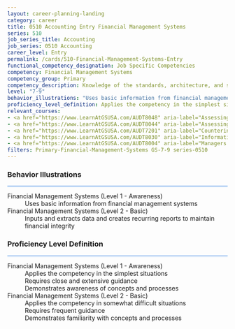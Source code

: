 ```yaml
---
layout: career-planning-landing
category: career
title: 0510 Accounting Entry Financial Management Systems
series: 510
job_series_title: Accounting
job_series: 0510 Accounting
career_level: Entry
permalink: /cards/510-Financial-Management-Systems-Entry
functional_competency_designation: Job Specific Competencies
competency: Financial Management Systems
competency_group: Primary
competency_description: Knowledge of the standards, architecture, and specifications of automated financial systems, including source documents, system flows, system interfaces, and related internal controls
level: "7-9"
behavior_illustrations: "Uses basic information from financial management systems ? Inputs and extracts data and creates recurring reports to maintain financial integrity"
proficiency_level_definition: Applies the competency in the simplest situations ? Requires close and extensive guidance ? Demonstrates awareness of concepts and processes ? Applies the competency in somewhat difficult situations ? Requires frequent guidance ? Demonstrates familiarity with concepts and processes 
relevant_courses: 
- <a href="https://www.LearnAtGSUSA.com/AUDT8048" aria-label="Assessing the Reliability of Computer Processed Data (AUDT8043), GSU - https://www.LearnAtGSUSA.com/AUDT8048">Assessing the Reliability of Computer Processed Data (AUDT8043), GSU</a>
- <a href="https://www.LearnAtGSUSA.com/AUDT8044" aria-label="Assessing the Reliability of Computer Processed Data (AUDT8043), GSU - https://www.LearnAtGSUSA.com/AUDT8044">Assessing the Reliability of Computer Processed Data (AUDT8043), GSU</a>
- <a href="https://www.LearnAtGSUSA.com/AUDT7201" aria-label="Counterintelligence for Information Security Assessment and Protection (AUDT7200), GSU - https://www.LearnAtGSUSA.com/AUDT7201">Counterintelligence for Information Security Assessment and Protection (AUDT7200), GSU</a>
- <a href="https://www.LearnAtGSUSA.com/AUDT8030" aria-label="Information Systems Auditing (AUDT8029), GSU - https://www.LearnAtGSUSA.com/AUDT8030">Information Systems Auditing (AUDT8029), GSU</a>
- <a href="https://www.LearnAtGSUSA.com/AUDT8004" aria-label="Managers and Auditors Roles in Assessing Internal Controls (AUDT8003), GSU - https://www.LearnAtGSUSA.com/AUDT8004">Managers and Auditors Roles in Assessing Internal Controls (AUDT8003), GSU</a>
filters: Primary-Financial-Management-Systems GS-7-9 series-0510
---
```


<div class="desktop:grid-col-6 margin-y-3">
  <div class="border-top-2 bg-white padding-3 shadow-5 height-full members-hover border-1px button-border border-top-blue radius-lg card-text-color">
    <h3>Behavior Illustrations</h3>
    <hr style="background-color: #1b74e0 !important;"/>
    <dl class="text-base card-content-color"><dt>Financial Management Systems (Level 1 - Awareness)</dt><dd>Uses basic information from financial management systems</dd><dt>Financial Management Systems (Level 2 - Basic)</dt><dd>Inputs and extracts data and creates recurring reports to maintain financial integrity</dd></dl>
  </div>
</div>
<div class="desktop:grid-col-6 margin-y-3">
  <div class="border-top-2 bg-white padding-3 shadow-5 height-full members-hover border-1px button-border border-top-blue radius-lg card-text-color">
    <h3>Proficiency Level Definition</h3>
     <hr style="background-color: #1b74e0 !important;"/>
    <dl class="text-base card-content-color"><dt>Financial Management Systems (Level 1 - Awareness)</dt><dd>Applies the competency in the simplest situations </dd><dd> Requires close and extensive guidance </dd><dd> Demonstrates awareness of concepts and processes</dd><dt>Financial Management Systems (Level 2 - Basic)</dt><dd>Applies the competency in somewhat difficult situations </dd><dd> Requires frequent guidance </dd><dd> Demonstrates familiarity with concepts and processes </dd></dl>
  </div>
</div>